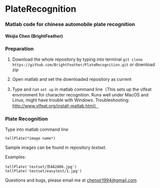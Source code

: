 # PlateRecognition

### Matlab code for chinese automobile plate recognition 

#### Weijia Chen (BrightFeather)

### Preparation
	
1. Download the whole repository by typing into terminal 
`git clone https://github.com/BrightFeather/PlateRecognition.git` or download zip

2. Open matlab and set the downloaded repository as current
	
3. Type and run `set up` in matlab command line（This sets up the vlfeat environment for character recognition. Runs well under MacOS and Linux, might have trouble with Windows. Troubleshooting: http://www.vlfeat.org/install-matlab.html）

### Plate Recognition

Type into matlab command line 
 
 `tellPlate(*image name*)`
 
  Sample images can be found in repository *testset*. 
  
Examples:

```
tellPlate('testset/京A82806.jpg')
tellPlate('testset/easytest/1.jpg')
```

Questions and bugs, please email me at chensir1994@gmail.com



